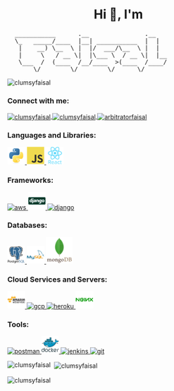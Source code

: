 <h1 align="center">Hi 👋, I'm</h1>

<pre>
  ___________      .__               .__   
  \_   _____/____  |__| ___________  |  |  
   |    __) \__  \ |  |/  ___/\__  \ |  |  
   |     \   / __ \|  |\___ \  / __ \|  |__
   \___  /  (____  /__/____  >(____  /____/
       \/        \/        \/      \/
</pre>



<p align="left">
  <img src="https://komarev.com/ghpvc/?username=clumsyfaisal&label=Profile%20views&color=0e75b6&style=flat" alt="clumsyfaisal" />
</p>

<!--
<p align="left">
  <a href="https://github.com/ryo-ma/github-profile-trophy">
    <img src="https://github-profile-trophy.vercel.app/?username=clumsyfaisal" alt="clumsyfaisal" />
  </a>
</p>

<p align="left">
  <a href="https://twitter.com/clumsyfaisal" target="blank">
    <img src="https://img.shields.io/twitter/follow/clumsyfaisal?logo=twitter&style=for-the-badge" alt="clumsyfaisal" />
  </a>
</p>
-->

<!-- ### Blogs posts -->
<!-- BLOG-POST-LIST:START -->
<!-- BLOG-POST-LIST:END -->

<h3 align="left">Connect with me:</h3>

<p align="left">
  <a href="https://dev.to/clumsyfaisal" target="blank">
    <img align="center" src="https://cdn.jsdelivr.net/npm/simple-icons@3.0.1/icons/dev-dot-to.svg" alt="clumsyfaisal" height="30" width="40" />
  </a>

  <a href="https://twitter.com/clumsyfaisal" target="blank">
    <img align="center" src="https://raw.githubusercontent.com/rahuldkjain/github-profile-readme-generator/neutral-icons/src/images/icons/Social/twitter.svg" alt="clumsyfaisal" height="30" width="40" />
  </a>

  <a href="https://instagram.com/arbitratorfaisal" target="blank">
    <img align="center" src="https://raw.githubusercontent.com/rahuldkjain/github-profile-readme-generator/neutral-icons/src/images/icons/Social/instagram.svg" alt="arbitratorfaisal" height="30" width="40" />
  </a>
</p>

<h3 align="left">Languages and Libraries:</h3>

<p align="left">
  <a href="https://www.python.org" target="_blank">
    <img src="https://raw.githubusercontent.com/devicons/devicon/master/icons/python/python-original.svg" alt="python" width="40" height="40"/>
  </a>

  <a href="https://developer.mozilla.org/en-US/docs/Web/JavaScript" target="_blank">
    <img src="https://raw.githubusercontent.com/devicons/devicon/master/icons/javascript/javascript-original.svg" alt="javascript" width="40" height="40"/>
   </a>

  <a href="https://reactjs.org/" target="_blank">
    <img src="https://raw.githubusercontent.com/devicons/devicon/master/icons/react/react-original-wordmark.svg" alt="react" width="40" height="40"/>
  </a>
</p>


<h3 align="left">Frameworks:</h3>

<p align="left">
  <a href="https://odoo.com" target="_blank">
    <img src="https://odoocdn.com/openerp_website/static/src/img/assets/svg/odoo_logo.svg" alt="aws" width="50" height="50"/>
  </a>

  <a href="https://www.djangoproject.com/" target="_blank">
    <img src="https://raw.githubusercontent.com/devicons/devicon/master/icons/django/django-original.svg" alt="django" width="40" height="40"/>
  </a>

  <a href="https://www.django-rest-framework.org/" target="_blank">
    <img src="https://www.django-rest-framework.org/img/logo.png" alt="django" width="40" height="40"/>
  </a>
</p>


<h3 align="left">Databases:</h3>

<p align="left">
  <a href="https://www.postgresql.org" target="_blank">
    <img src="https://raw.githubusercontent.com/devicons/devicon/master/icons/postgresql/postgresql-original-wordmark.svg" alt="postgresql" width="40" height="40"/>
  </a>

  <a href="https://www.mysql.com/" target="_blank">
    <img src="https://raw.githubusercontent.com/devicons/devicon/master/icons/mysql/mysql-original-wordmark.svg" alt="mysql" width="40" height="40"/>
   </a>

   <a href="https://www.mongodb.com/" target="_blank">
     <img src="https://raw.githubusercontent.com/devicons/devicon/master/icons/mongodb/mongodb-original-wordmark.svg" alt="mongodb" width="60" height="60"/>
   </a>
</p>


<h3 align="left">Cloud Services and Servers:</h3>
<p align="left">
  <a href="https://aws.amazon.com" target="_blank">
    <img src="https://raw.githubusercontent.com/devicons/devicon/master/icons/amazonwebservices/amazonwebservices-original-wordmark.svg" alt="aws" width="40" height="40"/>
  </a>

  <a href="https://cloud.google.com" target="_blank">
    <img src="https://www.vectorlogo.zone/logos/google_cloud/google_cloud-icon.svg" alt="gcp" width="40" height="40"/>
  </a>

   <a href="https://heroku.com" target="_blank">
    <img src="https://www.vectorlogo.zone/logos/heroku/heroku-icon.svg" alt="heroku" width="40" height="40"/>
   </a>

   <a href="https://www.nginx.com" target="_blank">
     <img src="https://raw.githubusercontent.com/devicons/devicon/master/icons/nginx/nginx-original.svg" alt="nginx" width="40" height="40"/>
   </a>
</p>


<h3 align="left">Tools:</h3>
<p align="left">
  <a href="https://postman.com" target="_blank">
    <img src="https://www.vectorlogo.zone/logos/getpostman/getpostman-icon.svg" alt="postman" width="40" height="40"/>
  </a>

  <a href="https://www.docker.com/" target="_blank">
    <img src="https://raw.githubusercontent.com/devicons/devicon/master/icons/docker/docker-original-wordmark.svg" alt="docker" width="40" height="40"/>
  </a>

  <a href="https://www.jenkins.io" target="_blank">
    <img src="https://www.vectorlogo.zone/logos/jenkins/jenkins-icon.svg" alt="jenkins" width="40" height="40"/>
  </a>

  <a href="https://git-scm.com/" target="_blank">
    <img src="https://www.vectorlogo.zone/logos/git-scm/git-scm-icon.svg" alt="git" width="40" height="40"/>
  </a>
</p>


<p>
  <img align="left" src="https://github-readme-stats.vercel.app/api/top-langs?username=clumsyfaisal&show_icons=true&locale=en&layout=compact" alt="clumsyfaisal" />
</p>

<p>&nbsp;
  <img align="center" src="https://github-readme-stats.vercel.app/api?username=clumsyfaisal&show_icons=true&locale=en" alt="clumsyfaisal" />
</p>

<p>
  <img align="center" src="https://github-readme-streak-stats.herokuapp.com/?user=clumsyfaisal&" alt="clumsyfaisal" />
</p>
